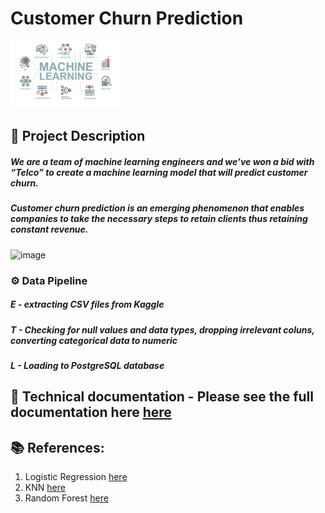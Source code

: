 # Customer Churn Prediction
<img src="https://github.com/rita-s/customer-churn-prediction/blob/master/ml.png" width="35%">

## 📝 Project Description
##### We are a team of machine learning engineers and we’ve won a bid with “Telco” to create a machine learning model that will predict customer churn.
##### Customer churn prediction is an emerging phenomenon that enables companies to take the necessary steps to retain clients thus retaining constant revenue.
![image](https://user-images.githubusercontent.com/60058370/201543860-702a999a-c1d5-4cc9-bffc-09087bb253df.png)


### ⚙️ Data Pipeline
##### E - extracting CSV files from Kaggle
##### T - Checking for null values and data types, dropping irrelevant coluns, converting categorical data to numeric
##### L - Loading to PostgreSQL database

## 💼 Technical documentation - Please see the full documentation here <a href="https://github.com/rita-s/customer-churn-prediction/blob/master/Technical%20Document.docx" target="_blank">here</a>


## 📚 References:
1. Logistic Regression <a href="https://github.com/rita-s/customer-churn-prediction/blob/master/LogReg.ipynb" target="_blank">here</a>
2. KNN <a href="https://github.com/rita-s/customer-churn-prediction/blob/master/KNN.ipynb" target="_blank">here</a>
3. Random Forest <a href="https://github.com/rita-s/customer-churn-prediction/blob/master/RFC.ipynb" target="_blank">here</a>
